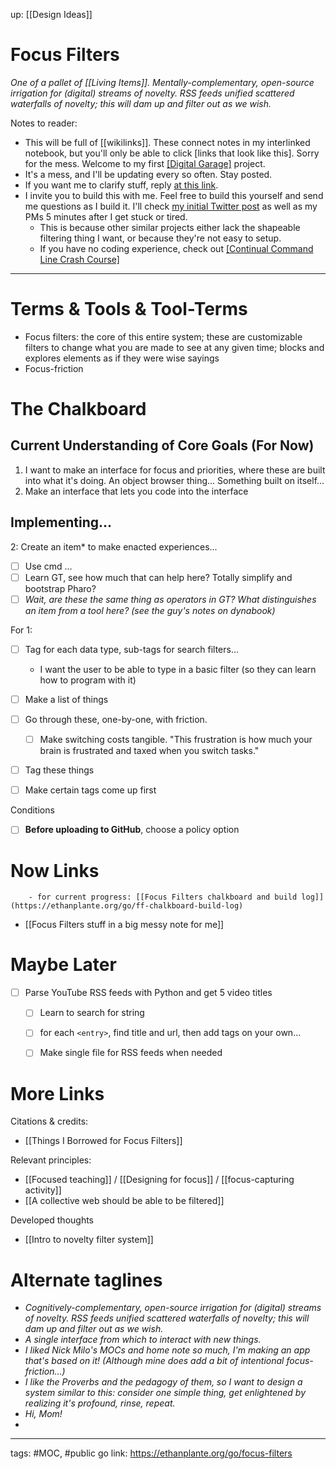 up: [[Design Ideas]]
# Focus Filters
*One of a pallet of [[Living Items]]. Mentally-complementary, open-source irrigation for (digital) streams of novelty. RSS feeds unified scattered waterfalls of novelty; this will dam up and filter out as we wish.*

Notes to reader: 
- This will be full of [[wikilinks]]. These connect notes in my interlinked notebook, but you'll only be able to click [links that look like this]. Sorry for the mess. Welcome to my first [[Digital Garage]](https://ethanplante.org/go/digital-garage) project.
- It's a mess, and I'll be updating every so often. Stay posted.
- If you want me to clarify stuff, reply [at this link](https://twitter.com/plantey_tools/status/1336483426048860162?s=20).
- I invite you to build this with me. Feel free to build this yourself and send me questions as I build it. I'll check [my initial Twitter post](https://twitter.com/plantey_tools/status/1336483426048860162?s=20) as well as my PMs 5 minutes after I get stuck or tired.
	- This is because other similar projects either lack the shapeable filtering thing I want, or because they're not easy to setup.
	- If you have no coding experience, check out [[Continual Command Line Crash Course]](https://ethanplante.org/go/cmd-tutorial)

---
# Terms & Tools & Tool-Terms
- Focus filters: the core of this entire system; these are customizable filters to change what you are made to see at any given time; blocks and explores elements as if they were wise sayings
- Focus-friction


# The Chalkboard
## Current Understanding of Core Goals (For Now)
1. I want to make an interface for focus and priorities, where these are built into what it's doing. An object browser thing... Something built on itself...
2. Make an interface that lets you code into the interface

## Implementing...
2: Create an item* to make enacted experiences...
- [ ] Use cmd ...
- [ ] Learn GT, see how much that can help here? Totally simplify and bootstrap Pharo?
- [ ] *Wait, are these the same thing as operators in GT? What distinguishes an item from a tool here? (see the guy's notes on dynabook)*

For 1:
- [ ] Tag for each data type, sub-tags for search filters... 
	- I want the user to be able to type in a basic filter (so they can learn how to program with it)
- [ ] Make a list of things
- [ ] Go through these, one-by-one, with friction.
	- [ ] Make switching costs tangible. "This frustration is how much your brain is frustrated and taxed when you switch tasks."
- [ ] Tag these things
- [ ] Make certain tags come up first



Conditions
- [ ] **Before uploading to GitHub**, choose a policy option


# Now Links
		- for current progress: [[Focus Filters chalkboard and build log]](https://ethanplante.org/go/ff-chalkboard-build-log)
- [[Focus Filters stuff in a big messy note for me]]

# Maybe Later
- [ ] Parse YouTube RSS feeds with Python and get 5 video titles
	- [ ] Learn to search for string
	- [ ] for each `<entry>`, find title and url, then add tags on your own...
	- [ ] Make single file for RSS feeds when needed



# More Links
Citations & credits:
- [[Things I Borrowed for Focus Filters]]

Relevant principles:
- [[Focused teaching]] / [[Designing for focus]] / [[focus-capturing activity]]
- [[A collective web should be able to be filtered]]

Developed thoughts
- [[Intro to novelty filter system]]


# Alternate taglines
- *Cognitively-complementary, open-source irrigation for (digital) streams of novelty. RSS feeds unified scattered waterfalls of novelty; this will dam up and filter out as we wish.*
- *A single interface from which to interact with new things.*
- *I liked Nick Milo's MOCs and home note so much, I'm making an app that's based on it! (Although mine does add a bit of intentional focus-friction...)*
- *I like the Proverbs and the pedagogy of them, so I want to design a system similar to this: consider one simple thing, get enlightened by realizing it's profound, rinse, repeat.*
- *Hi, Mom!*
- 


--- 
tags: #MOC, #public 
go link: https://ethanplante.org/go/focus-filters
